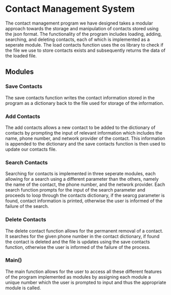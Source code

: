 # Contact Management System

The contact management program we have designed takes a modular approach towards the storage and manipulation of contacts stored using the json format. The functionality of the program includes loading, adding, searching, and deleting contacts, each of which is implemented as a seperate module. The load contacts function uses the os library to check if the file we use to store contacts exists and subsequently returns the data of the loaded file.

## Modules

### Save Contacts
The save contacts function writes the contact information stored in the program as a dictionary back to the file used for storage of the information.
 
### Add Contacts  
The add contacts allows a new contact to be added to the dictionary of contacts by prompting the input of relevant information which includes the name, phone number, and network provider of the contact. This information is appended to the dictionary and the save contacts function is then used to update our contacts file.

### Search Contacts
Searching for contacts is implemented in three seperate modules, each allowing for a search using a different parameter than the others, namely the name of the contact, the phone number, and the network provider. Each search function prompts for the input of the search parameter and proceeds to loop through the contacts dictionary, if the searcg parameter is found, contact information is printed, otherwise the user is informed of the failure of the search.

### Delete Contacts
The delete contact function allows for the permanent removal of a contact. It searches for the given phone number in the contact dictionary, if found the contact is deleted and the file is updates using the save contacts function, otherwise the user is informed of the failure of the process.

### Main()
The main function allows for the user to access all these different features of the program implemented as modules by assigning each module a unique number which the user is prompted to input and thus the appropriate module is called.